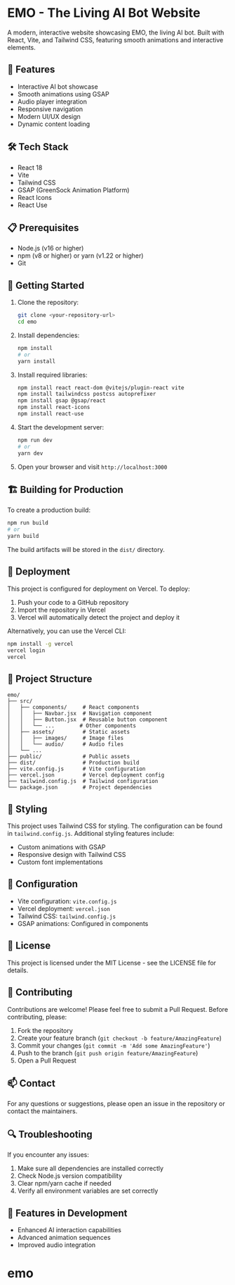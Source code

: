 # EMO - The Living AI Bot Website

A modern, interactive website showcasing EMO, the living AI bot. Built with React, Vite, and Tailwind CSS, featuring smooth animations and interactive elements.

## 🚀 Features

- Interactive AI bot showcase
- Smooth animations using GSAP
- Audio player integration
- Responsive navigation
- Modern UI/UX design
- Dynamic content loading

## 🛠️ Tech Stack

- React 18
- Vite
- Tailwind CSS
- GSAP (GreenSock Animation Platform)
- React Icons
- React Use

## 📋 Prerequisites

- Node.js (v16 or higher)
- npm (v8 or higher) or yarn (v1.22 or higher)
- Git

## 🚀 Getting Started

1. Clone the repository:

   ```bash
   git clone <your-repository-url>
   cd emo
   ```

2. Install dependencies:

   ```bash
   npm install
   # or
   yarn install
   ```

3. Install required libraries:

   ```bash
   npm install react react-dom @vitejs/plugin-react vite
   npm install tailwindcss postcss autoprefixer
   npm install gsap @gsap/react
   npm install react-icons
   npm install react-use
   ```

4. Start the development server:

   ```bash
   npm run dev
   # or
   yarn dev
   ```

5. Open your browser and visit `http://localhost:3000`

## 🏗️ Building for Production

To create a production build:

```bash
npm run build
# or
yarn build
```

The build artifacts will be stored in the `dist/` directory.

## 🚀 Deployment

This project is configured for deployment on Vercel. To deploy:

1. Push your code to a GitHub repository
2. Import the repository in Vercel
3. Vercel will automatically detect the project and deploy it

Alternatively, you can use the Vercel CLI:

```bash
npm install -g vercel
vercel login
vercel
```

## 📁 Project Structure

```
emo/
├── src/
│   ├── components/     # React components
│   │   ├── Navbar.jsx  # Navigation component
│   │   ├── Button.jsx  # Reusable button component
│   │   └── ...        # Other components
│   ├── assets/         # Static assets
│   │   ├── images/     # Image files
│   │   └── audio/      # Audio files
│   └── ...
├── public/             # Public assets
├── dist/               # Production build
├── vite.config.js      # Vite configuration
├── vercel.json         # Vercel deployment config
├── tailwind.config.js  # Tailwind configuration
└── package.json        # Project dependencies
```

## 🎨 Styling

This project uses Tailwind CSS for styling. The configuration can be found in `tailwind.config.js`. Additional styling features include:

- Custom animations with GSAP
- Responsive design with Tailwind CSS
- Custom font implementations

## 🔧 Configuration

- Vite configuration: `vite.config.js`
- Vercel deployment: `vercel.json`
- Tailwind CSS: `tailwind.config.js`
- GSAP animations: Configured in components

## 📝 License

This project is licensed under the MIT License - see the LICENSE file for details.

## 👥 Contributing

Contributions are welcome! Please feel free to submit a Pull Request. Before contributing, please:

1. Fork the repository
2. Create your feature branch (`git checkout -b feature/AmazingFeature`)
3. Commit your changes (`git commit -m 'Add some AmazingFeature'`)
4. Push to the branch (`git push origin feature/AmazingFeature`)
5. Open a Pull Request

## 📫 Contact

For any questions or suggestions, please open an issue in the repository or contact the maintainers.

## 🔍 Troubleshooting

If you encounter any issues:

1. Make sure all dependencies are installed correctly
2. Check Node.js version compatibility
3. Clear npm/yarn cache if needed
4. Verify all environment variables are set correctly

## 🌟 Features in Development

- Enhanced AI interaction capabilities
- Advanced animation sequences
- Improved audio integration
# emo

